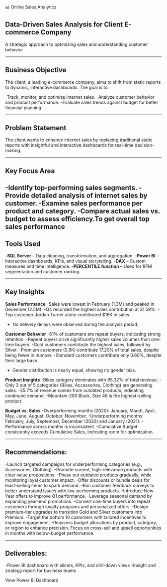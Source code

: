 📊 Online Sales Analytics
## Data-Driven Sales Analysis for Client E-commerce Company
A strategic approach to optimizing sales and understanding customer behavior

---

## Business Objective
The client, a leading e-commerce company, aims to shift from static reports to dynamic, interactive dashboards. The goal is to:

-Track, monitor, and optimize internet sales.
-Analyze customer behavior and product performance.
-Evaluate sales trends against budget for better financial planning.

---

## Problem Statement

The client wants to enhance internet sales by replacing traditional static reports with insightful and interactive dashboards for real-time decision-making.

---

## Key Focus Area
-Identify top-performing sales segments.
-Provide detailed analysis of internet sales by customer.
-Examine sales performance per product and category.
-Compare actual sales vs. budget to assess efficiency.To get overall top sales performance
---

## Tools Used
-**SQL Server** – Data cleaning, transformation, and aggregation.
-**Power BI** – Interactive dashboards, KPIs, and visual storytelling.
-**DAX** – Custom measures and time intelligence.
-**PERCENTILE function** – Used for RFM segmentation and customer ranking.

---
## Key Insights
**Sales Performance**
-Sales were lowest in February (1.3M) and peaked in December (2.5M).
-Q4 recorded the highest sales contribution at 31.59%.
-Top customer Jordan Turner alone contributed $16K in sales.
- No delivery delays were observed during the analysis period.

**Customer Behavior**
-61% of customers are repeat buyers, indicating strong retention.
-Repeat buyers drive significantly higher sales volumes than one-time buyers.
-Gold customers contribute the highest sales, followed by Silver.
-Premium customers (0.9K) contribute 17.20% of total sales, despite being fewer in number.
-Standard customers contribute only 0.60%, despite their large base.
- Gender distribution is nearly equal, showing no gender bias.

**Product Insights**
-Bikes category dominates with 95.32% of total revenue.
-Only 3 out of 5 categories (Bikes, Accessories, Clothing) are generating sales.
-25.7% of revenue comes from outdated products, indicating continued demand.
-Mountain-200 Black, Size 46 is the highest-selling product.

**Budget vs. Sales**
-Overperforming months (2020): January, March, April, May, June, August, October, November.
-Underperforming months: February, July, September, December (2020) and January (2021).
-Performance across months is inconsistent.
-Cumulative Budget consistently exceeds Cumulative Sales, indicating room for optimization.

---

## Recommendations:

-Launch targeted campaigns for underperforming categories (e.g., Accessories, Clothing).
-Promote current, high-relevance products with clear value propositions.
-Phase out outdated products gradually, while monitoring loyal customer impact.
-Offer discounts or bundle deals for least-selling items to spark demand.
-Run customer feedback surveys to better understand issues with low-performing products.
-Introduce New Year offers to improve Q1 performance.
-Leverage seasonal demand by expanding year-end promotions.
-Convert one-time buyers into repeat customers through loyalty programs and personalized offers.
-Design premium-tier upgrades to transition Gold and Silver customers into Premium.
-Target the bottom 10 customers with tailored incentives to improve engagement.
-Reassess budget allocations by product, category, or region to enhance precision.
Focus on cross-sell and upsell opportunities in months with below-budget performance.

---

## Deliverables:

-Power BI dashboard with slicers, KPIs, and drill-down views
-Insight and strategy report for business teams

View Power BI Dashboard







